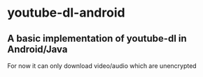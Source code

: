 # youtube-dl-android

## A basic implementation of youtube-dl in Android/Java

For now it can only download video/audio which are unencrypted
